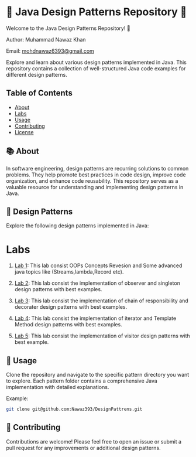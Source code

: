 # 🌟 Java Design Patterns Repository 🌟

Welcome to the Java Design Patterns Repository! 🚀


Author: Muhammad Nawaz Khan

Email: mohdnawaz6393@gmail.com 

Explore and learn about various design patterns implemented in Java. This repository contains a collection of well-structured Java code examples for different design patterns.

## Table of Contents

- [About](#about)
- [Labs](#labs)
- [Usage](#usage)
- [Contributing](#contributing)
- [License](#license)

## 📚 About

In software engineering, design patterns are recurring solutions to common problems. They help promote best practices in code design, improve code organization, and enhance code reusability. This repository serves as a valuable resource for understanding and implementing design patterns in Java.

## 🧩 Design Patterns

Explore the following design patterns implemented in Java:
# Labs

1. [Lab 1](/src/Lab1): This lab consist OOPs Concepts Revesion and Some advanced java topics like  (Streams,lambda,Record etc).
1. [Lab 2](/src/Lab2): This lab consist the implementation of observer and singleton design patterns with best examples.

1. [Lab 3](/src/Lab3): This lab consist the implementation of chain of responsibility and decorater design patterns with best examples. 

1. [Lab 4](/src/Lab4): This lab consist the implementation of iterator and  Template Method design patterns with best  examples.

1. [Lab 5](/src/Lab5): This lab consist the implementation of visitor design patterns with best example. 

## 🚀 Usage

Clone the repository and navigate to the specific pattern directory you want to explore. Each pattern folder contains a comprehensive Java implementation with detailed explanations.

Example:

```bash
git clone git@github.com:Nawaz393/DesignPattrens.git

```


## 🤝 Contributing

Contributions are welcome! Please feel free to open an issue or submit a pull request for any improvements or additional design patterns.
